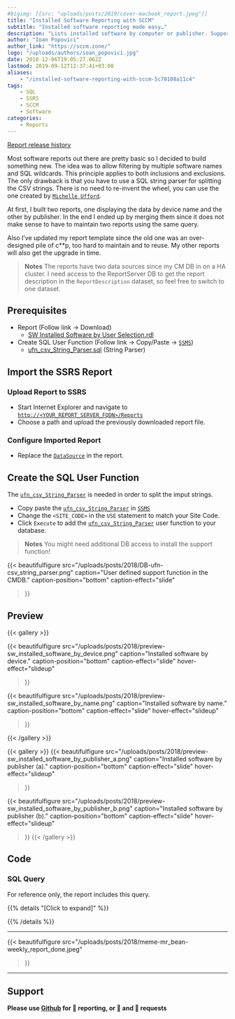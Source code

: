 ```yaml
---
#bigimg: [{src: "uploads/posts/2019/cover-macbook_report.jpeg"}]
title: "Installed Software Reporting with SCCM"
subtitle: "Installed software reporting made easy…"
description: "Lists installed software by computer or publisher. Supports filtering and exclusions by multiple software names using comma separated values and wildcards."
author: "Ioan Popovici"
author_link: "https://sccm.zone/"
logo: "/uploads/authors/ioan_popovici.jpg"
date: 2018-12-06T19:05:27.062Z
lastmod: 2019-09-12T12:37:41+03:00
aliases:
    - "/installed-software-reporting-with-sccm-5c70108a11c4"
tags:
    - SQL
    - SSRS
    - SCCM
    - Software
categories:
    - Reports
---
```


[Report release history](http://SCCM.Zone/sw-installed-software-by-user-selection-changelog)

Most software reports out there are pretty basic so I decided to build something new. The idea was to allow filtering by multiple software names and SQL wildcards. This principle applies to both inclusions and exclusions. The only drawback is that you have to use a SQL string parser for splitting the CSV strings. There is no need to re-invent the wheel, you can use the one created by [`Michelle Ufford`](http://hadoopsie.com).

At first, I built two reports, one displaying the data by device name and the other by publisher. In the end I ended up by merging them since it does not make sense to have to maintain two reports using the same query.

Also I’ve updated my report template since the old one was an over-designed pile of c**p, too hard to maintain and to reuse. My other reports will also get the upgrade in time.

> **Notes**
> The reports have two data sources since my CM DB in on a HA cluster. I need access to the ReportServer DB to get the report description in the `ReportDescription` dataset, so feel free to switch to one dataset.

## Prerequisites

* Report (Follow link → Download)
  * [SW Installed Software by User Selection.rdl](https://snippets.cacher.io/snippet/a948fe20b2fbc9ec1062)
* Create SQL User Function (Follow link → Copy/Paste → [`SSMS`](https://docs.microsoft.com/en-us/sql/ssms/sql-server-management-studio-ssms?view=sql-server-2017))
  * [ufn_csv_String_Parser.sql](https://snippets.cacher.io/snippet/22b47fd513bfb97f3dd5) (String Parser)

## Import the SSRS Report

### Upload Report to SSRS

* Start Internet Explorer and navigate to [`http://<YOUR_REPORT_SERVER_FQDN>/Reports`](http://en.wikipedia.org/wiki/Fully_qualified_domain_name)
* Choose a path and upload the previously downloaded report file.

### Configure Imported Report

* Replace the [`DataSource`](https://joshheffner.com/how-to-import-additional-software-update-reports-in-sccm/) in the report.

## Create the SQL User Function

The [`ufn_csv_String_Parser`](#sql-user-function) is needed in order to split the imput strings.

* Copy paste the [`ufn_csv_String_Parser`](#sql-user-function) in [`SSMS`](https://docs.microsoft.com/en-us/sql/ssms/sql-server-management-studio-ssms?view=sql-server-2017)
* Change the `<SITE_CODE>` in the `USE` statement to match your Site Code.
* Click `Execute` to add the [`ufn_csv_String_Parser`](#sql-user-function) user function to your database.

> **Notes**
> You might need additional DB access to install the support function!

{{<
    beautifulfigure src="/uploads/posts/2018/DB-ufn-csv_string_parser.png"
    caption="User defined support function in the CMDB."
    caption-position="bottom" caption-effect="slide"
>}}

## Preview

{{< gallery >}}

{{<
    beautifulfigure src="/uploads/posts/2018/preview-sw_installed_software_by_device.png"
    caption="Installed software by device."
    caption-position="bottom" caption-effect="slide"
    hover-effect="slideup"
>}}

{{<
    beautifulfigure src="/uploads/posts/2018/preview-sw_installed_software_by_name.png"
    caption="Installed software by name."
    caption-position="bottom" caption-effect="slide"
    hover-effect="slideup"
>}}

{{< /gallery >}}

{{< gallery >}}
{{<
    beautifulfigure src="/uploads/posts/2018/preview-sw_installed_software_by_publisher_a.png"
    caption="Installed software by publisher (a)."
    caption-position="bottom" caption-effect="slide"
    hover-effect="slideup"
>}}

{{<
    beautifulfigure src="/uploads/posts/2018/preview-sw_installed_software_by_publisher_b.png"
    caption="Installed software by publisher (b)."
    caption-position="bottom" caption-effect="slide"
    hover-effect="slideup"
>}}
{{< /gallery >}}

## Code

### SQL Query

For reference only, the report includes this query.

{{% details "[Click to expand]" %}}
<script src="https://embed.cacher.io/82023cd40c33a313adaa459a09254ba02f5fab45.js?a=5eff416915ecfe811da0aa5944a91892&t=github_gist"></script>
{{% /details %}}

***

{{<
    beautifulfigure src="/uploads/posts/2018/meme-mr_bean-weekly_report_done.jpeg"
>}}

***

## Support

**Please use [Github](http://SCCM.Zone/GIT) for 🐛 reporting, or 🌈 and 🦄 requests**
